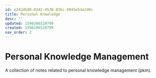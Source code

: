 ```yaml
---
id: e242db80-0342-4530-836c-9045e5da2d0c
title: Personal Knowledge
desc: ''
updated: 1596206520799
created: 1596206520799
nav_order: 2
---
```


# Personal Knowledge Management

A collection of notes related to personal knowledge management (pkm). 